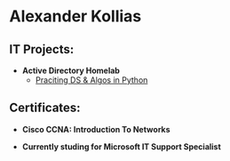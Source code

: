 <h1>Alexander Kollias


<h2> IT Projects:</h2>

- <b>Active Directory Homelab</b>
  - [Praciting DS & Algos in Python](https://github.com/joshmadakor1/Algorithms-Practice)
<h2> Certificates:</h2>

- <b>Cisco CCNA: Introduction To Networks</b>

- <b>Currently studing for Microsoft IT Support Specialist </b>


